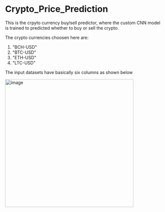 # Crypto_Price_Prediction

This is the crpyto currency buy/sell predictor, where the custom CNN model is trained to predicted whether to buy or sell the crypto. 

The crypto currencies choosen here are:
1. "BCH-USD"
2. "BTC-USD"
3. "ETH-USD"
4. "LTC-USD"

The input datasets have basically six columns as shown below

<img width="415" alt="image" src="https://user-images.githubusercontent.com/64364295/178031816-36cab556-a42f-43cf-938d-b6543fd051fc.png">

